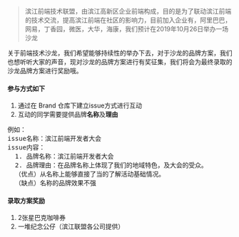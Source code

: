 > 滨江前端技术联盟，由滨江高新区企业前端构成，目的是为了联动滨江前端的技术交流，提高滨江前端在社区的影响力，目前加入企业有，阿里巴巴，网易，丁香园，微医，大华，海康，我们预计在2019年10月26日举办一场沙龙

关于前端技术沙龙，我们希望能够持续性的举办下去，对于沙龙的品牌方案，我们也想听听大家的声音，现对沙龙的品牌方案进行有奖征集，我们将会为最终录取的沙龙品牌方案进行奖励哦。

#### 参与方式如下
1. 通过在 Brand 仓库下建立issue方式进行互动
2. 互动的同学需要提供品牌**名称**及**理由**
<pre>
例如：
issue名称：滨江前端开发者大会
issue内容：
  1. 品牌名称：滨江前端开发者大会
  2. 品牌理由：在品牌名称上体现了我们的地域特色，及大会的受众。
  （优点）从名称上能够直接了当的了解活动基础情况。
  （缺点）名称的品牌效果不强
</pre>


#### 录取方案奖励
1. 2张星巴克咖啡券
2. 一堆纪念公仔（滨江联盟各公司提供）

